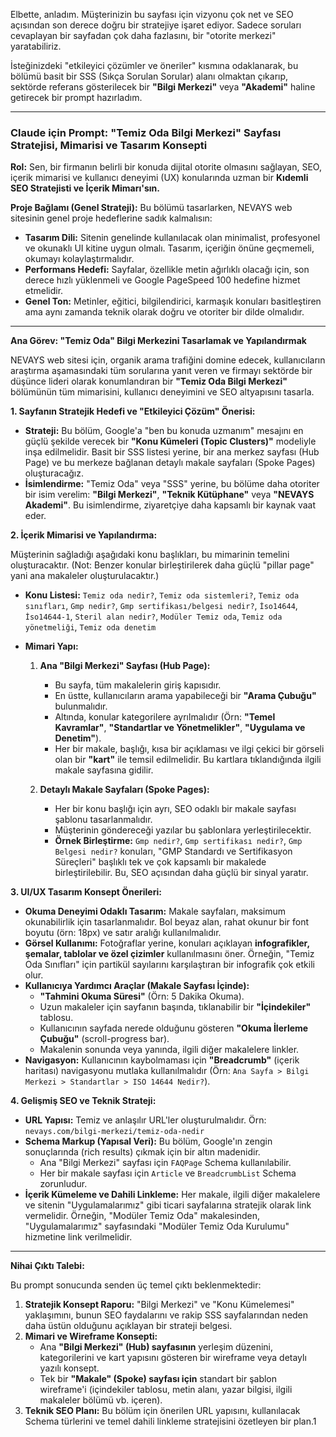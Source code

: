 Elbette, anladım. Müşterinizin bu sayfası için vizyonu çok net ve SEO açısından son derece doğru bir stratejiye işaret ediyor. Sadece soruları cevaplayan bir sayfadan çok daha fazlasını, bir "otorite merkezi" yaratabiliriz.

İsteğinizdeki "etkileyici çözümler ve öneriler" kısmına odaklanarak, bu bölümü basit bir SSS (Sıkça Sorulan Sorular) alanı olmaktan çıkarıp, sektörde referans gösterilecek bir **"Bilgi Merkezi"** veya **"Akademi"** haline getirecek bir prompt hazırladım.

---

### **Claude için Prompt: "Temiz Oda Bilgi Merkezi" Sayfası Stratejisi, Mimarisi ve Tasarım Konsepti**

**Rol:** Sen, bir firmanın belirli bir konuda dijital otorite olmasını sağlayan, SEO, içerik mimarisi ve kullanıcı deneyimi (UX) konularında uzman bir **Kıdemli SEO Stratejisti ve İçerik Mimarı'sın.**

**Proje Bağlamı (Genel Strateji):**
Bu bölümü tasarlarken, NEVAYS web sitesinin genel proje hedeflerine sadık kalmalısın:
* **Tasarım Dili:** Sitenin genelinde kullanılacak olan minimalist, profesyonel ve okunaklı UI kitine uygun olmalı. Tasarım, içeriğin önüne geçmemeli, okumayı kolaylaştırmalıdır.
* **Performans Hedefi:** Sayfalar, özellikle metin ağırlıklı olacağı için, son derece hızlı yüklenmeli ve Google PageSpeed 100 hedefine hizmet etmelidir.
* **Genel Ton:** Metinler, eğitici, bilgilendirici, karmaşık konuları basitleştiren ama aynı zamanda teknik olarak doğru ve otoriter bir dilde olmalıdır.

---

**Ana Görev: "Temiz Oda" Bilgi Merkezini Tasarlamak ve Yapılandırmak**

NEVAYS web sitesi için, organik arama trafiğini domine edecek, kullanıcıların araştırma aşamasındaki tüm sorularına yanıt veren ve firmayı sektörde bir düşünce lideri olarak konumlandıran bir **"Temiz Oda Bilgi Merkezi"** bölümünün tüm mimarisini, kullanıcı deneyimini ve SEO altyapısını tasarla.

**1. Sayfanın Stratejik Hedefi ve "Etkileyici Çözüm" Önerisi:**

* **Strateji:** Bu bölüm, Google'a "ben bu konuda uzmanım" mesajını en güçlü şekilde verecek bir **"Konu Kümeleri (Topic Clusters)"** modeliyle inşa edilmelidir. Basit bir SSS listesi yerine, bir ana merkez sayfası (Hub Page) ve bu merkeze bağlanan detaylı makale sayfaları (Spoke Pages) oluşturacağız.
* **İsimlendirme:** "Temiz Oda" veya "SSS" yerine, bu bölüme daha otoriter bir isim verelim: **"Bilgi Merkezi"**, **"Teknik Kütüphane"** veya **"NEVAYS Akademi"**. Bu isimlendirme, ziyaretçiye daha kapsamlı bir kaynak vaat eder.

**2. İçerik Mimarisi ve Yapılandırma:**

Müşterinin sağladığı aşağıdaki konu başlıkları, bu mimarinin temelini oluşturacaktır. (Not: Benzer konular birleştirilerek daha güçlü "pillar page" yani ana makaleler oluşturulacaktır.)

* **Konu Listesi:** `Temiz oda nedir?`, `Temiz oda sistemleri?`, `Temiz oda sınıfları`, `Gmp nedir?`, `Gmp sertifikası/belgesi nedir?`, `İso14644`, `İso14644-1`, `Steril alan nedir?`, `Modüler Temiz oda`, `Temiz oda yönetmeliği`, `Temiz oda denetim`

* **Mimari Yapı:**
    1.  **Ana "Bilgi Merkezi" Sayfası (Hub Page):**
        * Bu sayfa, tüm makalelerin giriş kapısıdır.
        * En üstte, kullanıcıların arama yapabileceği bir **"Arama Çubuğu"** bulunmalıdır.
        * Altında, konular kategorilere ayrılmalıdır (Örn: **"Temel Kavramlar"**, **"Standartlar ve Yönetmelikler"**, **"Uygulama ve Denetim"**).
        * Her bir makale, başlığı, kısa bir açıklaması ve ilgi çekici bir görseli olan bir **"kart"** ile temsil edilmelidir. Bu kartlara tıklandığında ilgili makale sayfasına gidilir.

    2.  **Detaylı Makale Sayfaları (Spoke Pages):**
        * Her bir konu başlığı için ayrı, SEO odaklı bir makale sayfası şablonu tasarlanmalıdır.
        * Müşterinin göndereceği yazılar bu şablonlara yerleştirilecektir.
        * **Örnek Birleştirme:** `Gmp nedir?`, `Gmp sertifikası nedir?`, `Gmp Belgesi nedir?` konuları, "GMP Standardı ve Sertifikasyon Süreçleri" başlıklı tek ve çok kapsamlı bir makalede birleştirilebilir. Bu, SEO açısından daha güçlü bir sinyal yaratır.

**3. UI/UX Tasarım Konsept Önerileri:**

* **Okuma Deneyimi Odaklı Tasarım:** Makale sayfaları, maksimum okunabilirlik için tasarlanmalıdır. Bol beyaz alan, rahat okunur bir font boyutu (örn: 18px) ve satır aralığı kullanılmalıdır.
* **Görsel Kullanımı:** Fotoğraflar yerine, konuları açıklayan **infografikler, şemalar, tablolar ve özel çizimler** kullanılmasını öner. Örneğin, "Temiz Oda Sınıfları" için partikül sayılarını karşılaştıran bir infografik çok etkili olur.
* **Kullanıcıya Yardımcı Araçlar (Makale Sayfası İçinde):**
    * **"Tahmini Okuma Süresi"** (Örn: 5 Dakika Okuma).
    * Uzun makaleler için sayfanın başında, tıklanabilir bir **"İçindekiler"** tablosu.
    * Kullanıcının sayfada nerede olduğunu gösteren **"Okuma İlerleme Çubuğu"** (scroll-progress bar).
    * Makalenin sonunda veya yanında, ilgili diğer makalelere linkler.
* **Navigasyon:** Kullanıcının kaybolmaması için **"Breadcrumb"** (içerik haritası) navigasyonu mutlaka kullanılmalıdır (Örn: `Ana Sayfa > Bilgi Merkezi > Standartlar > ISO 14644 Nedir?`).

**4. Gelişmiş SEO ve Teknik Strateji:**

* **URL Yapısı:** Temiz ve anlaşılır URL'ler oluşturulmalıdır. Örn: `nevays.com/bilgi-merkezi/temiz-oda-nedir`
* **Schema Markup (Yapısal Veri):** Bu bölüm, Google'ın zengin sonuçlarında (rich results) çıkmak için bir altın madenidir.
    * Ana "Bilgi Merkezi" sayfası için `FAQPage` Schema kullanılabilir.
    * Her bir makale sayfası için `Article` ve `BreadcrumbList` Schema zorunludur.
* **İçerik Kümeleme ve Dahili Linkleme:** Her makale, ilgili diğer makalelere ve sitenin "Uygulamalarımız" gibi ticari sayfalarına stratejik olarak link vermelidir. Örneğin, "Modüler Temiz Oda" makalesinden, "Uygulamalarımız" sayfasındaki "Modüler Temiz Oda Kurulumu" hizmetine link verilmelidir.

---

**Nihai Çıktı Talebi:**

Bu prompt sonucunda senden üç temel çıktı beklenmektedir:

1.  **Stratejik Konsept Raporu:** "Bilgi Merkezi" ve "Konu Kümelemesi" yaklaşımını, bunun SEO faydalarını ve rakip SSS sayfalarından neden daha üstün olduğunu açıklayan bir strateji belgesi.
2.  **Mimari ve Wireframe Konsepti:**
    * Ana **"Bilgi Merkezi" (Hub) sayfasının** yerleşim düzenini, kategorilerini ve kart yapısını gösteren bir wireframe veya detaylı yazılı konsept.
    * Tek bir **"Makale" (Spoke) sayfası için** standart bir şablon wireframe'i (içindekiler tablosu, metin alanı, yazar bilgisi, ilgili makaleler bölümü vb. içeren).
3.  **Teknik SEO Planı:** Bu bölüm için önerilen URL yapısını, kullanılacak Schema türlerini ve temel dahili linkleme stratejisini özetleyen bir plan.1